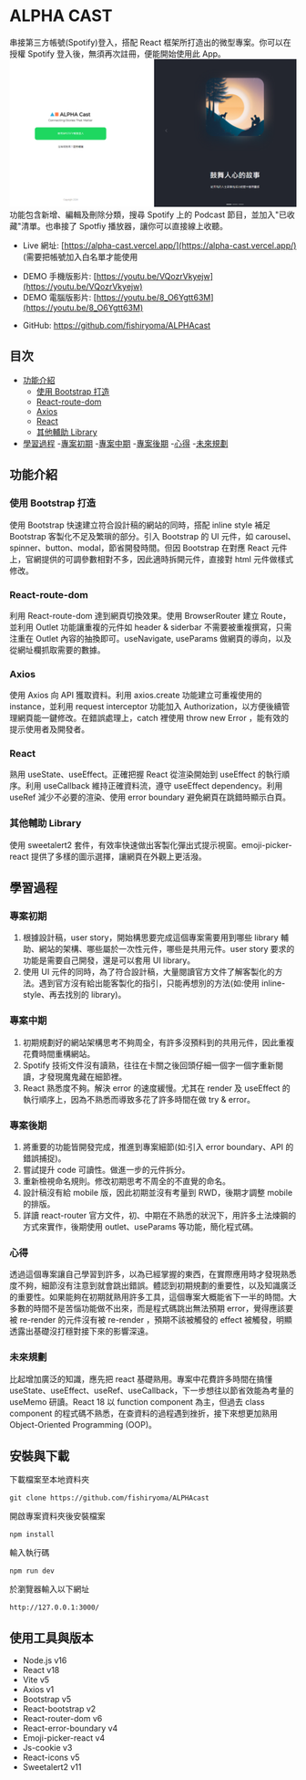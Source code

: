# ALPHA CAST

串接第三方帳號(Spotify)登入，搭配 React 框架所打造出的微型專案。你可以在授權 Spotify 登入後，無須再次註冊，便能開始使用此 App。
![Alt text](public/demo01.png)
功能包含新增、編輯及刪除分類，搜尋 Spotify 上的 Podcast 節目，並加入"已收藏"清單。也串接了 Spotfiy 播放器，讓你可以直接線上收聽。

- Live 網址: [https://alpha-cast.vercel.app/](https://alpha-cast.vercel.app/)
  (需要把帳號加入白名單才能使用

* DEMO 手機版影片: [https://youtu.be/VQozrVkyejw](https://youtu.be/VQozrVkyejw)
* DEMO 電腦版影片: [https://youtu.be/8_O6Ygtt63M](https://youtu.be/8_O6Ygtt63M)

- GitHub: https://github.com/fishiryoma/ALPHAcast

## 目次

- [功能介紹](##功能介紹)
  - [使用 Bootstrap 打造](###使用-Bootstrap-打造)
  - [React-route-dom](###React-route-dom)
  - [Axios](###Axios)
  - [React](###React)
  - [其他輔助 Library](###其他輔助-Library)
- [學習過程](##學習過程) -[專案初期](###專案初期) -[專案中期](###專案中期)
  -[專案後期](###專案後期)
  -[心得](###心得)
  -[未來規劃](###未來規劃)

## 功能介紹

### 使用 Bootstrap 打造

使用 Bootstrap 快速建立符合設計稿的網站的同時，搭配 inline style 補足 Bootstrap 客製化不足及繁瑣的部分。引入 Bootstrap 的 UI 元件，如 carousel、spinner、button、modal，節省開發時間。但因 Bootstrap 在對應 React 元件上，官網提供的可調參數相對不多，因此適時拆開元件，直接對 html 元件做樣式修改。

### React-route-dom

利用 React-route-dom 達到網頁切換效果。使用 BrowserRouter 建立 Route，並利用 Outlet 功能讓重複的元件如 header & siderbar 不需要被重複撰寫，只需注重在 Outlet 內容的抽換即可。useNavigate, useParams 做網頁的導向，以及從網址欄抓取需要的數據。

### Axios

使用 Axios 向 API 獲取資料。利用 axios.create 功能建立可重複使用的 instance，並利用 request interceptor 功能加入 Authorization，以方便後續管理網頁能一鍵修改。在錯誤處理上，catch 裡使用 throw new Error ，能有效的提示使用者及開發者。

### React

熟用 useState、useEffect。正確把握 React 從渲染開始到 useEffect 的執行順序。利用 useCallback 維持正確資料流，遵守 useEffect dependency。利用 useRef 減少不必要的渲染、使用 error boundary 避免網頁在跳錯時顯示白頁。

### 其他輔助 Library

使用 sweetalert2 套件，有效率快速做出客製化彈出式提示視窗。emoji-picker-react 提供了多樣的圖示選擇，讓網頁在外觀上更活潑。

## 學習過程

### 專案初期

1. 根據設計稿，user story，開始構思要完成這個專案需要用到哪些 library 輔助、網站的架構、哪些屬於一次性元件，哪些是共用元件。user story 要求的功能是需要自己開發，還是可以套用 UI library。
2. 使用 UI 元件的同時，為了符合設計稿，大量閱讀官方文件了解客製化的方法。遇到官方沒有給出能客製化的指引，只能再想別的方法(如:使用 inline-style、再去找別的 library)。

### 專案中期

1. 初期規劃好的網站架構思考不夠周全，有許多沒預料到的共用元件，因此重複花費時間重構網站。
2. Spotify 技術文件沒有讀熟，往往在卡關之後回頭仔細一個字一個字重新閱讀，才發現魔鬼藏在細節裡。
3. React 熟悉度不夠。解決 error 的速度緩慢。尤其在 render 及 useEffect 的執行順序上，因為不熟悉而導致多花了許多時間在做 try & error。

### 專案後期

1. 將重要的功能皆開發完成，推進到專案細節(如:引入 error boundary、API 的錯誤捕捉)。
2. 嘗試提升 code 可讀性。做進一步的元件拆分。
3. 重新檢視命名規則。修改初期思考不周全的不直覺的命名。
4. 設計稿沒有給 mobile 版，因此初期並沒有考量到 RWD，後期才調整 mobile 的排版。
5. 詳讀 react-router 官方文件，初、中期在不熟悉的狀況下，用許多土法煉鋼的方式來實作，後期使用 outlet、useParams 等功能，簡化程式碼。

### 心得

透過這個專案讓自己學習到許多，以為已經掌握的東西，在實際應用時才發現熟悉度不夠，細節沒有注意到就會跳出錯誤。體認到初期規劃的重要性，以及知識廣泛的重要性。如果能夠在初期就熟用許多工具，這個專案大概能省下一半的時間。大多數的時間不是苦惱功能做不出來，而是程式碼跳出無法預期 error，覺得應該要被 re-render 的元件沒有被 re-render ，預期不該被觸發的 effect 被觸發，明顯透露出基礎沒打穩對接下來的影響深遠。

### 未來規劃

比起增加廣泛的知識，應先把 react 基礎熟用。專案中花費許多時間在搞懂 useState、useEffect、useRef、useCallback，下一步想往以節省效能為考量的 useMemo 研讀。React 18 以 function component 為主，但過去 class component 的程式碼不熟悉，在查資料的過程遇到挫折，接下來想更加熟用 Object-Oriented Programming (OOP)。

## 安裝與下載

下載檔案至本地資料夾

```
git clone https://github.com/fishiryoma/ALPHAcast
```

開啟專案資料夾後安裝檔案

```
npm install
```

輸入執行碼

```
npm run dev
```

於瀏覽器輸入以下網址

```
http://127.0.0.1:3000/
```

## 使用工具與版本

- Node.js v16
- React v18
- Vite v5
- Axios v1
- Bootstrap v5
- React-bootstrap v2
- React-router-dom v6
- React-error-boundary v4
- Emoji-picker-react v4
- Js-cookie v3
- React-icons v5
- Sweetalert2 v11
